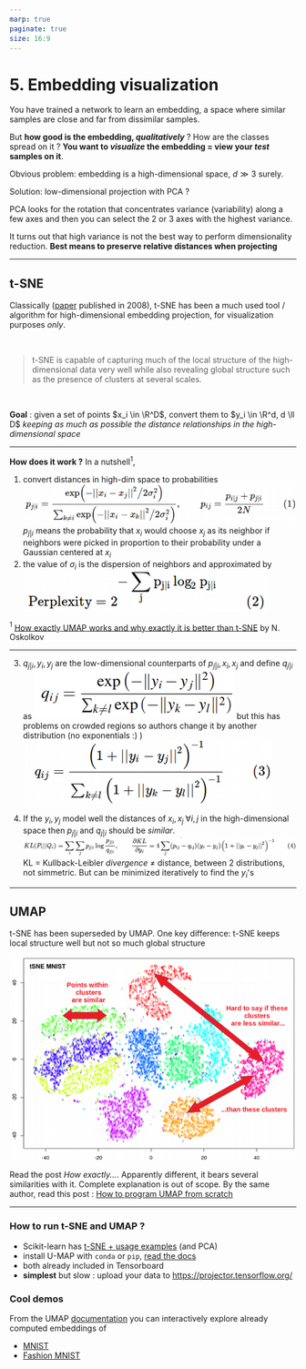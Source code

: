 ```yaml
---
marp: true
paginate: true
size: 16:9
---
```


5$.$ Embedding visualization
===

You have trained a network to learn an embedding, a space where similar samples are close and far from dissimilar samples.

But **how good is the embedding, *qualitatively*** ? How are the classes spread on it ? **You want to *visualize* the embedding = view your *test* samples on it**. 

Obvious problem: embedding is a high-dimensional space, $d\gg3$ surely.

Solution: low-dimensional projection with PCA ?

PCA looks for the rotation that concentrates variance (variability) along a few axes and then you can select the 2 or 3 axes with the highest variance.

It turns out that high variance is not the best way to perform dimensionality reduction. **Best means to preserve relative distances when projecting**

---

## t-SNE

Classically ([paper](https://www.jmlr.org/papers/volume9/vandermaaten08a/vandermaaten08a.pdf) published in 2008), t-SNE has been a much used tool / algorithm for high-dimensional embedding projection, for visualization purposes *only*.

<br>

> t-SNE is capable of capturing much of the local structure of the high-dimensional data very well while also revealing global structure such as the presence of clusters at several scales.

<br>

**Goal** : given a set of points $x_i \in \R^D$, convert them to $y_i \in \R^d, d \ll D$ *keeping as much as possible the distance relationships in the high-dimensional space*

---



**How does it work ?** In a nutshell$^1$,

1. convert distances in high-dim space to probabilities
![](figures/eq1_t-sne.png)
$p_{j|i}$ means the probability that $x_i$ would choose $x_j$ as its neighbor if neighbors were picked in proportion to their probability under a Gaussian centered at  $x_i$
1. the value of $\sigma_i$ is the dispersion of neighbors and approximated by
![](figures/eq2_t-sne.png)

$^1$ [How exactly UMAP works and why exactly it is better than t-SNE](https://towardsdatascience.com/how-exactly-umap-works-13e3040e1668) by N. Oskolkov

---

3. $q_{j|i}, \, y_i, \, y_j$ are the low-dimensional counterparts of $p_{j|i}, \, x_i, \, x_j$ and define $q_{j|i}$ as
![](figures/eq3bis_t-sne.png)
but this has problems on crowded regions so authors change it by another distribution (no exponentials :) )
 ![](figures/eq3_t-sne.png)

4. If the $y_i, \, y_j$ model well the distances of $x_i, \, x_j \; \forall i,j$ in the high-dimensional space then $p_{j|i}$ and $q_{j|i}$ should be *similar*.
 ![](figures/eq4_t-sne.png)
 KL = Kullback-Leibler *divergence* $\neq$ distance, between 2 distributions, not simmetric. But can be minimized iteratively to find the $y_i$'s


---

## UMAP

t-SNE has been superseded by UMAP. One key difference: t-SNE keeps local structure well but not so much global structure

![height:360](figures/t-sne_problem.png)

Read the post *How exactly...*. Apparently different, it bears several similarities with it. Complete explanation is out of scope. By the same author, read this post : [How to program UMAP from scratch](https://towardsdatascience.com/how-to-program-umap-from-scratch-e6eff67f55fe)

---

### How to run t-SNE and UMAP ?

- Scikit-learn has [t-SNE  + usage examples](https://scikit-learn.org/stable/modules/generated/sklearn.manifold.TSNE.html) (and PCA)
- install U-MAP with ``conda`` or ``pip``, [read the docs](https://umap-learn.readthedocs.io/en/latest/)
- both already included in Tensorboard
- **simplest** but slow : upload your data to https://projector.tensorflow.org/

### Cool demos

From the UMAP [documentation](https://umap-learn.readthedocs.io/en/latest/interactive_viz.html) you can interactively explore already computed embeddings of
- [MNIST](https://grantcuster.github.io/umap-explorer/)
- [Fashion MNIST](https://observablehq.com/@stwind/exploring-fashion-mnist/)

